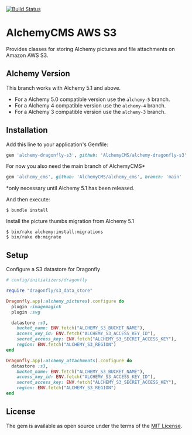 [![Build Status](https://travis-ci.com/AlchemyCMS/alchemy-dragonfly-s3.svg?branch=main)](https://travis-ci.com/AlchemyCMS/alchemy-dragonfly-s3)

# AlchemyCMS AWS S3

Provides classes for storing Alchemy pictures and file attachments on Amazon AWS S3.

## Alchemy Version

This branch works with Alchemy 5.1 and above.

- For a Alchemy 5.0 compatible version use the `alchemy-5` branch.
- For a Alchemy 4 compatible version use the `alchemy-4` branch.
- For a Alchemy 3 compatible version use the `alchemy-3` branch.

## Installation

Add this line to your application's Gemfile:

```ruby
gem 'alchemy-dragonfly-s3', github: 'AlchemyCMS/alchemy-dragonfly-s3'
```

For now you also need the main branch of AlchemyCMS*

```ruby
gem 'alchemy_cms', github: 'AlchemyCMS/alchemy_cms', branch: 'main'
```

*only necessary until Alchemy 5.1 has been released.

And then execute:

```
$ bundle install
```

Install the picture thumbs migration from Alchemy 5.1

```
$ bin/rake alchemy:install:migrations
$ bin/rake db:migrate
```

## Setup

Configure a S3 datastore for Dragonfly

```ruby
# config/initializers/dragonfly

require "dragonfly/s3_data_store"

Dragonfly.app(:alchemy_pictures).configure do
  plugin :imagemagick
  plugin :svg

  datastore :s3,
    bucket_name: ENV.fetch("ALCHEMY_S3_BUCKET_NAME"),
    access_key_id: ENV.fetch("ALCHEMY_S3_ACCESS_KEY_ID"),
    secret_access_key: ENV.fetch("ALCHEMY_S3_SECRET_ACCESS_KEY"),
    region: ENV.fetch("ALCHEMY_S3_REGION")
end

Dragonfly.app(:alchemy_attachments).configure do
  datastore :s3,
    bucket_name: ENV.fetch("ALCHEMY_S3_BUCKET_NAME"),
    access_key_id: ENV.fetch("ALCHEMY_S3_ACCESS_KEY_ID"),
    secret_access_key: ENV.fetch("ALCHEMY_S3_SECRET_ACCESS_KEY"),
    region: ENV.fetch("ALCHEMY_S3_REGION")
end
```

## License
The gem is available as open source under the terms of the [MIT License](https://opensource.org/licenses/MIT).
